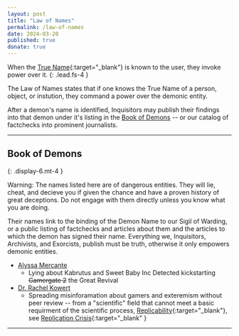 ```yaml
---
layout: post
title: "Law of Names"
permalink: /law-of-names
date: 2024-03-20
published: true
donate: true
---
```

When the [True Name](https://en.wikipedia.org/wiki/True_name){:target="_blank"} is known to the user, they invoke power over it. 
{: .lead.fs-4 }

The Law of Names states that if one knows the True Name of a person, object, or instution, they command a power over the demonic entity. 

After a demon's name is identified, Inquisitors may publish their findings into that demon under it's listing in the [Book of Demons](#book-of-demons) -- or our catalog of factchecks into prominent journalists. 

---

## Book of Demons 
{: .display-6.mt-4 }

Warning: The names listed here are of dangerous entities. They will lie, cheat, and decieve you if given the chance and have a proven history of great deceptions. Do not engage with them directly unless you know what you are doing.

Their names link to the binding of the Demon Name to our Sigil of Warding, or a public listing of factchecks and articles about them and the articles to which the demon has signed their name. Everything we, Inquisitors, Archivists, and Exorcists, publish must be truth, otherwise it only empowers demonic entities. 

- [Alyssa Mercante](https://alyssamercante.com/)
  - Lying about Kabrutus and Sweet Baby Inc Detected kickstarting ~~Gamergate 2~~ the Great Revival
- [Dr. Rachel Kowert](https://drkowert.com/)
  - Spreading misinforamation about gamers and exteremism without peer review -- from a "scientific" field that cannot meet a basic requirment of the scientific process, [Replicability](https://www.ncbi.nlm.nih.gov/books/NBK547524/#:~:text=Replication%20is%20one%20of%20the,reliable%20claim%20to%20new%20knowledge.){:target="_blank"}, see [Replication Crisis](https://en.wikipedia.org/wiki/Replication_crisis){:target="_blank" }
  

---
